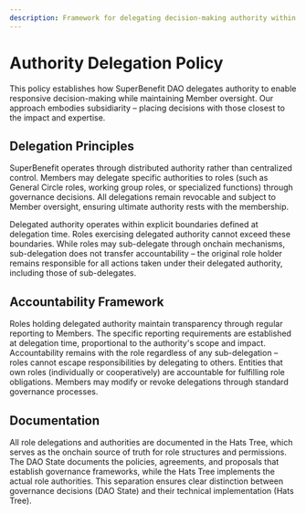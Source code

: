 ```yaml
---
description: Framework for delegating decision-making authority within SuperBenefit DAO's distributed structure
---
```


# Authority Delegation Policy

This policy establishes how SuperBenefit DAO delegates authority to enable responsive decision-making while maintaining Member oversight. Our approach embodies subsidiarity – placing decisions with those closest to the impact and expertise.

## Delegation Principles

SuperBenefit operates through distributed authority rather than centralized control. Members may delegate specific authorities to roles (such as General Circle roles, working group roles, or specialized functions) through governance decisions. All delegations remain revocable and subject to Member oversight, ensuring ultimate authority rests with the membership.

Delegated authority operates within explicit boundaries defined at delegation time. Roles exercising delegated authority cannot exceed these boundaries. While roles may sub-delegate through onchain mechanisms, sub-delegation does not transfer accountability – the original role holder remains responsible for all actions taken under their delegated authority, including those of sub-delegates.

## Accountability Framework

Roles holding delegated authority maintain transparency through regular reporting to Members. The specific reporting requirements are established at delegation time, proportional to the authority's scope and impact. Accountability remains with the role regardless of any sub-delegation – roles cannot escape responsibilities by delegating to others. Entities that own roles (individually or cooperatively) are accountable for fulfilling role obligations. Members may modify or revoke delegations through standard governance processes.

## Documentation

All role delegations and authorities are documented in the Hats Tree, which serves as the onchain source of truth for role structures and permissions. The DAO State documents the policies, agreements, and proposals that establish governance frameworks, while the Hats Tree implements the actual role authorities. This separation ensures clear distinction between governance decisions (DAO State) and their technical implementation (Hats Tree).